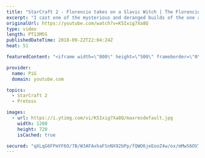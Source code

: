 ```yaml
---
title: "StarCraft 2 - Florencio takes on a Slavic Witch | The Florencio Files #22"
excerpt: "I cast one of the mysterious and deranged builds of the one and only Florencio, the dude that invented the proxy nexus recall rush -- Watch live at https://www.twitch.tv/x5_pig"
originalUrl: https://youtube.com/watch?v=K5Ixig7Xa8Q
type: video
length: PT13M5S
publishedDateTime: 2018-09-22T22:04:24Z
heat: 51

featuredContent: "<iframe width=\"800\" height=\"500\" frameborder=\"0\" src=\"https://www.youtube.com/embed/K5Ixig7Xa8Q\" allow=\"accelerometer; autoplay; encrypted-media; gyroscope; picture-in-picture\" allowfullscreen></iframe>"

provider:
  name: PiG
  domain: youtube.com

topics:
  - StarCraft 2
  - Protoss

images:
  - url: https://i.ytimg.com/vi/K5Ixig7Xa8Q/maxresdefault.jpg
    width: 1280
    height: 720
    isCached: true

secured: "qXLqG6FPmYF6O/7B/W3AFAxhaFSnNX92bPp/fQWO6jeEooZ4w/ox/mMwS6OV7cxQjOvFhdhbHtULy7v7JhPpw1x89nESnJY3HgPZhGyeX8AMnm7BWo6P/58TIGyRBJA46ldNGN9iZpIGjn6GZgQc7E+1ZLZIJ6i+27ZwCNqR5HDN599zdrI9pVaNu4fwXF7JzwKJE1XkQXgvy6ea+25OKzPUS5OkNW3PiHkkqZX24X36NwTebbUgBXUBSwZyYlCXDnPYAQGa4o3G5kbIRkT09eRF9TdAupylcnmFgpbt4S/AMv6Io7jQBX7LHpSSUqbz8FlizEVYRyxEK7Z3MAxNJ5Oh5JyOA7ntD0yUwAQMqDSpHB9bX2V6pexEbt+XWIgzH8yYenqGjZV3UnJ0ZkliOObbiFf5bmqduYpq0UArLBQ=;y9Rb1OlGBRvpt8YYDF0a6w=="
---
```


